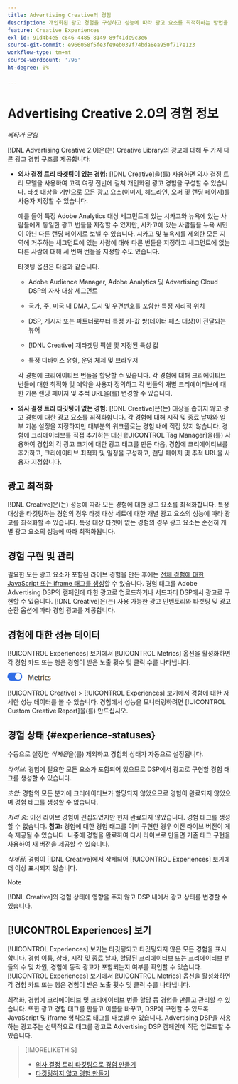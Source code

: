 ```yaml
---
title: Advertising Creative의 경험
description: 개인화된 광고 경험을 구성하고 성능에 따라 광고 요소를 최적화하는 방법을 알아봅니다.
feature: Creative Experiences
exl-id: 91d4b4e5-c646-4485-8149-89f41dc9c3e6
source-git-commit: e966058f5fe3fe9eb039f74bda8ea950f717e123
workflow-type: tm+mt
source-wordcount: '796'
ht-degree: 0%

---
```


# Advertising Creative 2.0의 경험 정보

*베타가 닫힘*

<!-- Revisit Description metadata  -->

<!-- MORE -->

[!DNL Advertising Creative 2.0]은(는) Creative Library의 광고에 대해 두 가지 다른 광고 경험 구조를 제공합니다<!-- can use a single library only -->:

* **의사 결정 트리 타겟팅이 있는 경험:** [!DNL Creative]을(를) 사용하면 의사 결정 트리 모델을 사용하여 고객 여정 전반에 걸쳐 개인화된 광고 경험을 구성할 수 있습니다. 타겟 대상을 기반으로 모든 광고 요소(이미지, 헤드라인, 오퍼 및 랜딩 페이지)를 사용자 지정할 수 있습니다.

  예를 들어 특정 Adobe Analytics 대상 세그먼트에 있는 시카고와 뉴욕에 있는 사람들에게 동일한 광고 번들을 지정할 수 있지만, 시카고에 있는 사람들을 뉴욕 시민이 아닌 다른 랜딩 페이지로 보낼 수 있습니다. 시카고 및 뉴욕시를 제외한 모든 지역에 거주하는 세그먼트에 있는 사람에 대해 다른 번들을 지정하고 세그먼트에 없는 다른 사람에 대해 세 번째 번들을 지정할 수도 있습니다.

  타겟팅 옵션은 다음과 같습니다.

   * Adobe Audience Manager, Adobe Analytics 및 Advertising Cloud DSP의 자사 대상 세그먼트

   * 국가, 주, 미국 내 DMA, 도시 및 우편번호를 포함한 특정 지리적 위치

   * DSP, 게시자 또는 파트너로부터 특정 키-값 쌍(데이터 패스 대상)이 전달되는 뷰어

   * [!DNL Creative] 재타겟팅 픽셀 및 지정된 특성 값

   * 특정 디바이스 유형, 운영 체제 및 브라우저

  각 경험에 크리에이티브 번들을 할당할 수 있습니다. 각 경험에 대해 크리에이티브 번들에 대한 최적화 및 예약을 사용자 정의하고 각 번들의 개별 크리에이티브에 대한 기본 랜딩 페이지 및 추적 URL<!-- and any flexible attributes -->을(를) 변경할 수 있습니다.

* **의사 결정 트리 타깃팅이 없는 경험:** [!DNL Creative]은(는) 대상을 좁히지 않고 광고 경험에 대한 광고 요소를 최적화합니다.<!-- For first-party creatives, [!DNL Creative] serves the ads. --> 각 경험에 대해 시작 및 종료 날짜와 일부 기본 설정을 지정하지만 대부분의 워크플로는 경험 내에 직접 있지 않습니다. 경험에 크리에이티브를 직접 추가하는 대신 [!UICONTROL Tag Manager]을(를) 사용하여 경험의 각 광고 크기에 대한 광고 태그를 만든 다음, 경험에 크리에이티브를 추가하고, 크리에이티브 최적화 및 일정을 구성하고, 랜딩 페이지 및 추적 URL을 사용자 지정합니다.

## 광고 최적화

<!-- MORE -->
[!DNL Creative]은(는) 성능에 따라 모든 경험에 대한 광고 요소를 최적화합니다. 특정 대상을 타깃팅하는 경험의 경우 타겟 대상 세트에 대한 개별 광고 요소의 성능에 따라 광고를 최적화할 수 있습니다. 특정 대상 타겟이 없는 경험의 경우 광고 요소는 순전히 개별 광고 요소의 성능에 따라 최적화됩니다.

## 경험 구현 및 관리

필요한 모든 광고 요소가 포함된 라이브 경험을 만든 후에는 [전체 경험에 대한 JavaScript 또는 iframe 태그를 생성](experience-tag-export.md)할 수 있습니다. 경험 태그를 Adobe Advertising DSP의 캠페인에 대한 광고로 업로드하거나 서드파티 DSP에서 광고로 구현할 수 있습니다. [!DNL Creative]은(는) 사용 가능한 광고 인벤토리와 타겟팅 및 광고 순환 옵션에 따라 경험 광고를 제공합니다.

## 경험에 대한 성능 데이터

[!UICONTROL Experiences] 보기에서 [!UICONTROL Metrics] 옵션을 활성화하면 각 경험 카드 또는 행은 경험이 받은 노출 횟수 및 클릭 수를 나타냅니다.

![지표 옵션](/help/creative/assets/metrics-option.png "지표 옵션")

<!-- insert screen shot of Metrics option?  If not, then add instructions elsewhere -->

<!-- I don't see this as of 1/9; why only in the table view?   You can also add conversion columns in the table view. -->

[!UICONTROL Creative] > [!UICONTROL Experiences] 보기에서 경험에 대한 자세한 성능 데이터를 볼 수 있습니다. 경험에서 성능을 모니터링하려면 [!UICONTROL Custom Creative Report]을(를) 만드십시오.

<!--
You can [view detailed performance data for any experience](experience-performance-details.md) from the Creative > Experiences view. To monitor performance across your experiences, [create custom reports](/help/dsp/reports/report-create.md).
-->

## 경험 상태 {#experience-statuses}

<!-- verify that these are all still the same -->

수동으로 설정한 *삭제됨*&#x200B;을(를) 제외하고 경험의 상태가 자동으로 설정됩니다.

*라이브:* 경험에 필요한 모든 요소가 포함되어 있으므로 DSP에서 광고로 구현할 경험 태그를 생성할 수 있습니다. <!-- A live experience may be scheduled to start in the future -->

*초안:* 경험의 모든 분기에 크리에이티브가 할당되지 않았으므로 경험이 완료되지 않았으며 경험 태그를 생성할 수 없습니다.

*처리 중:* 이전 라이브 경험이 편집되었지만 현재 완료되지 않았습니다. 경험 태그를 생성할 수 없습니다. **참고:** 경험에 대한 경험 태그를 이미 구현한 경우 이전 라이브 버전이 계속 제공될 수 있습니다. 나중에 경험을 완료하여 다시 라이브로 만들면 기존 태그 구현을 사용하여 새 버전을 제공할 수 있습니다.

*삭제됨:* 경험이 [!DNL Creative]에서 삭제되어 [!UICONTROL Experiences] 보기에 더 이상 표시되지 않습니다.

>[!NOTE]
>
>[!DNL Creative]의 경험 상태에 영향을 주지 않고 DSP 내에서 광고 상태를 변경할 수 있습니다.

## [!UICONTROL Experiences] 보기

[!UICONTROL Experiences] 보기는 타깃팅되고 타깃팅되지 않은 모든 경험을 표시합니다. 경험 이름, 상태, 시작 및 종료 날짜, 할당된 크리에이티브 또는 크리에이티브 번들의 수 및 차원, 경험에 동적 광고가 포함되는지 여부를 확인할 수 있습니다. [!UICONTROL Experiences] 보기에서 [!UICONTROL Metrics] 옵션을 활성화하면 각 경험 카드 또는 행은 경험이 받은 노출 횟수 및 클릭 수를 나타냅니다.

최적화, 경험에 크리에이티브 및 크리에이티브 번들 할당 등 경험을 만들고 관리할 수 있습니다. 또한 광고 경험 태그를 만들고 이름을 바꾸고, DSP에 구현할 수 있도록 JavaScript 및 iframe 형식으로 태그를 내보낼 수 있습니다. Advertising DSP을 사용하는 광고주는 선택적으로 태그를 광고로 Advertising DSP 캠페인에 직접 업로드할 수 있습니다.

<!--
### Available actions

* [Download data within the view](experience-download-view.md)

        + [Assign and unassign creative bundles to a final node](/help/creative/experiences/experience-assign-creative-bundles.md)
* Experiences with decision tree targeting: [Create](/help/creative/experiences/experience-create-targeting.md) and [edit](/help/creative/experiences/experience-edit-targeting.md) experiences, [assign and unassign creative bundles](/help/creative/experiences/experience-assign-creative-bundles.md), [customize creative optimization and scheduling](/help/creative/experiences/experience-optimization-scheduling-targeting.md), and [customize the tracking URLs for creatives](/help/creative/experiences/experience-tracking-urls-targeting.md)

* Experiences without decision tree targeting: [Create](experience-create-no-targeting.md) and [edit](/help/creative/experiences/experience-edit-no-targeting.md)

* [Clone](experience-clone.md) an experience

* [Preview](experience-preview.md) an experience

* [Share a demo URL](experience-share-demo-url.md) for an experience

* [Export ad tags for an experience](experience-tag-export.md)

* [Delete](experience-delete.md) an experience

-->

<!-- You can add or remove labels for your experiences.-->

<!-- Add links to workflows once they're done -->

>[!MORELIKETHIS]
>
>* [의사 결정 트리 타깃팅으로 경험 만들기](experience-create-targeting.md)
>* [타깃팅하지 않고 경험 만들기](experience-create-no-targeting.md)
